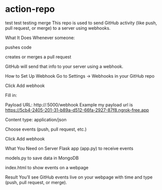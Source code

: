 # action-repo
test test testing merge 
This repo is used to send GitHub activity (like push, pull request, or merge) to a server using webhooks.

What It Does
Whenever someone:

pushes code

creates or merges a pull request

GitHub will send that info to your server using a webhook.

How to Set Up Webhook
Go to Settings → Webhooks in your GitHub repo

Click Add webhook

Fill in:

Payload URL: http://<your-server-ip>:5000/webhook
Example my payload url is  https://5cb4-2405-201-31-b89a-d512-66fa-2927-87f8.ngrok-free.app

Content type: application/json

Choose events (push, pull request, etc.)

Click Add webhook

What You Need on Server
Flask app (app.py) to receive events

models.py to save data in MongoDB

index.html to show events on a webpage

Result
You’ll see GitHub events live on your webpage with time and type (push, pull request, or merge).

